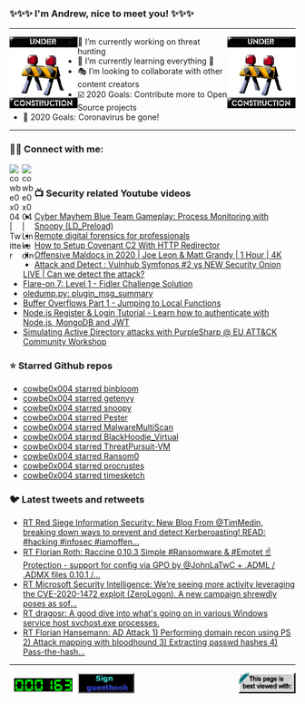 ### ✨✨✨ I'm Andrew, nice to meet you! ✨✨✨

---
<img align="left" width="120px" src="https://raw.githubusercontent.com/cowbe0x004/cowbe0x004/master/images/image004.gif" />
<img align="right" width="120px" src="https://raw.githubusercontent.com/cowbe0x004/cowbe0x004/master/images/image004.gif" />

- 📖 I’m currently working on threat hunting
- 📘 I’m currently learning everything 🤣
- 🎭 I’m looking to collaborate with other content creators
- ☑️ 2020 Goals: Contribute more to Open Source projects
- 🦠 2020 Goals: Coronavirus be gone!

---

### 🤝🏽 Connect with me:
[<img align="left" alt="cowbe0x004 | Twitter" width="22px" src="https://cdn.jsdelivr.net/npm/simple-icons@v3/icons/twitter.svg" />][twitter]
[<img align="left" alt="cowbe0x004 | LinkedIn" width="22px" src="https://cdn.jsdelivr.net/npm/simple-icons@v3/icons/linkedin.svg" />][linkedin]

<!--
[<img align="left" alt="cowbe0x004.com" width="22px" src="https://raw.githubusercontent.com/iconic/open-iconic/master/svg/globe.svg" />][website]
[<img align="left" alt="cowbe0x004 | YouTube" width="22px" src="https://cdn.jsdelivr.net/npm/simple-icons@v3/icons/youtube.svg" />][youtube]
[<img align="left" alt="cowbe0x004 | Instagram" width="22px" src="https://cdn.jsdelivr.net/npm/simple-icons@v3/icons/instagram.svg" />][instagram]
-->

<br />

### 📺 Security related Youtube videos
<!-- YOUTUBE:START -->
- [Cyber Mayhem Blue Team Gameplay: Process Monitoring with Snoopy (LD_Preload)](https://www.youtube.com/watch?v=gH_q0zRcPuI)
- [Remote digital forensics for professionals](https://www.youtube.com/watch?v=Wf99kL1hhuU)
- [How to Setup Covenant C2 With HTTP Redirector](https://www.youtube.com/watch?v=1uh5-OzBEqM)
- [Offensive Maldocs in 2020 | Joe Leon & Matt Grandy | 1 Hour | 4K](https://www.youtube.com/watch?v=RW5U9yxilf4)
- [Attack and Detect : Vulnhub Symfonos #2 vs NEW Security Onion LIVE | Can we detect the attack?](https://www.youtube.com/watch?v=LHJskuQNudc)
- [Flare-on 7: Level 1 - Fidler Challenge Solution](https://www.youtube.com/watch?v=xRGWY3tgcEs)
- [oledump.py: plugin_msg_summary](https://www.youtube.com/watch?v=lS6qQK0SMjg)
- [Buffer Overflows Part 1 - Jumping to Local Functions](https://www.youtube.com/watch?v=svgK9fNGTfg)
- [Node.js Register & Login Tutorial - Learn how to authenticate with Node.js, MongoDB and JWT](https://www.youtube.com/watch?v=b91XgdyX-SM)
- [Simulating Active Directory attacks with  PurpleSharp @ EU ATT&CK Community Workshop](https://www.youtube.com/watch?v=onqdJ-IO9Dk)
<!-- YOUTUBE:END -->

### ⭐ Starred Github repos
<!-- GITHUB_STAR:START -->
- [cowbe0x004 starred binbloom](https://github.com/quarkslab/binbloom)
- [cowbe0x004 starred getenvy](https://github.com/jwilk/getenvy)
- [cowbe0x004 starred snoopy](https://github.com/a2o/snoopy)
- [cowbe0x004 starred Pester](https://github.com/pester/Pester)
- [cowbe0x004 starred MalwareMultiScan](https://github.com/mindcollapse/MalwareMultiScan)
- [cowbe0x004 starred BlackHoodie_Virtual](https://github.com/blackhoodieRE/BlackHoodie_Virtual)
- [cowbe0x004 starred ThreatPursuit-VM](https://github.com/fireeye/ThreatPursuit-VM)
- [cowbe0x004 starred Ransom0](https://github.com/HugoLB0/Ransom0)
- [cowbe0x004 starred procrustes](https://github.com/vp777/procrustes)
- [cowbe0x004 starred timesketch](https://github.com/google/timesketch)
<!-- GITHUB_STAR:END -->

### 🐦 Latest tweets and retweets
<!-- TWEETS:START -->
- [RT Red Siege Information Security: New Blog From @TimMedin, breaking down ways to prevent and detect Kerberoasting! READ:  #hacking #infosec #iamoffen...](https://twitter.com/RedSiege/status/1321099835894890500)
- [RT Florian Roth: Raccine 0.10.3 Simple #Ransomware & #Emotet ☝️ Protection - support for config via GPO by @JohnLaTwC + .ADML / .ADMX files 0.10.1 /...](https://twitter.com/cyb3rops/status/1317854838928060416)
- [RT Microsoft Security Intelligence: We’re seeing more activity leveraging the CVE-2020-1472 exploit (ZeroLogon). A new campaign shrewdly poses as sof...](https://twitter.com/MsftSecIntel/status/1313598440719355904)
- [RT dragosr: A good dive into what's going on in various Windows service host svchost.exe processes.](https://twitter.com/dragosr/status/1310432810520293379)
- [RT Florian Hansemann: AD Attack 1) Performing domain recon using PS  2) Attack mapping with bloodhound  3) Extracting passwd hashes   4) Pass-the-hash...](https://twitter.com/CyberWarship/status/1309127376283013120)
<!-- TWEETS:END -->

---

[<img align="left" width="120px" src="https://raw.githubusercontent.com/cowbe0x004/cowbe0x004/master/images/visitors.gif" />][visitor]
[<img align="left" alt="Sign My Guestbook" width="100px" src="https://raw.githubusercontent.com/cowbe0x004/cowbe0x004/master/images/sign_guest_book.gif" />][guestbook]
[<img align="right" width="100px" src="https://raw.githubusercontent.com/cowbe0x004/cowbe0x004/master/images/netscape.gif" />][netscape]


[website]: https://cowbe0x004.com
[twitter]: https://twitter.com/cowbe0x004
[youtube]: https://youtube.com/
[instagram]: https://instagram.com/
[linkedin]: https://www.linkedin.com/in/anhuang/
[guestbook]: https://github.com/cowbe0x004/cowbe0x004/issues
[netscape]: https://github.com/cowbe0x004/cowbe0x004
[visitor]: https://github.com/cowbe0x004/cowbe0x004
